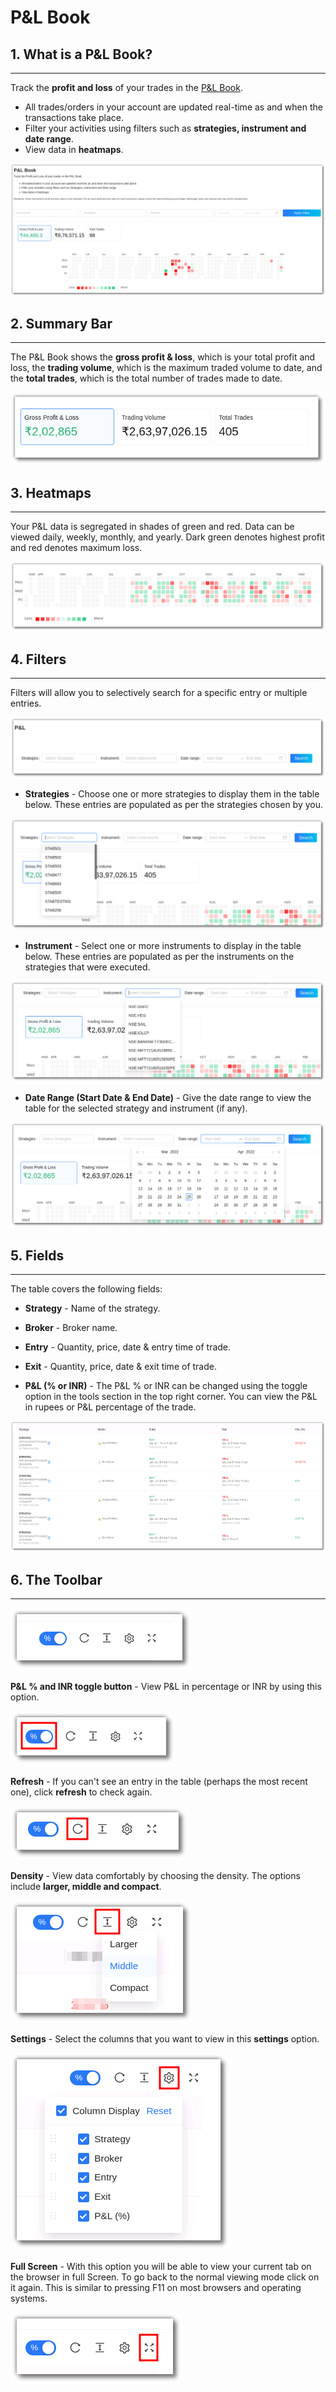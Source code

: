 # P&L Book

## 1. What is a P&L Book?
---

Track the **profit and loss** of your trades in the [P&L Book](https://app.algobulls.com/book/pl).

* All trades/orders in your account are updated real-time as and when the transactions take place. 
* Filter your activities using filters such as **strategies, instrument and date range**.
* View data in **heatmaps**.


![PnLBook](imgs/pnl.png)

## 2. Summary Bar
---

The P&L Book shows the **gross profit & loss**, which is your total profit and loss, the **trading volume**, which is the maximum traded volume to date, and the **total trades**, which is the total number of trades made to date.

![PnLBook](imgs/pnl1.png)

## 3. Heatmaps
---

Your P&L data is segregated in shades of green and red. Data can be viewed daily, weekly, monthly, and yearly. Dark green denotes highest profit and red denotes maximum loss.

![PnLBook](imgs/pnl2.png)

## 4. Filters
---

Filters will allow you to selectively search for a specific entry or multiple entries.

![PnLBook](imgs/pnl3.png)

* **Strategies** - Choose one or more strategies to display them in the table below. 
These entries are populated as per the strategies chosen by you.

![PnLBook](imgs/pnl4.png)

* **Instrument** - Select one or more instruments to display in the table below. 
These entries are populated as per the instruments on the strategies that were executed. 

![PnLBook](imgs/pnl5.png)

* **Date Range (Start Date & End Date)** - Give the date range to view the table for the selected  strategy and instrument (if any).

![PnLBook](imgs/pnl6.png)

## 5. Fields
---

The table covers the following fields:
 
* **Strategy** - Name of the strategy.

* **Broker** - Broker name.

* **Entry** - Quantity, price, date & entry time of trade.

* **Exit** - Quantity, price, date & exit time of trade.

* **P&L (% or INR)** - The P&L % or INR can be changed using the toggle option in the tools section in the top right corner. You can view the P&L in rupees or P&L percentage of the trade.


[ ![PnLBook](imgs/pnl7.png "Click to Enlarge or Ctrl+Click to open in a new Tab") ](imgs/pnl7.png)

## 6. The Toolbar
---

![Filters](imgs/toolbar1_pnl.png)

**P&L % and INR toggle button** - View P&L in percentage or INR by using this option. 

![Filters](imgs/toolbar2_pnl.png)

**Refresh** - If you can't see an entry in the table (perhaps the most recent one), click **refresh** to check again.

![Filters](imgs/toolbar3_pnl.png)

**Density** - View data comfortably by choosing the density. The options include **larger, middle and compact**. 

![Filters](imgs/toolbar4_pnl.png)

**Settings** - Select the columns that you want to view in this **settings** option.

![Filters](imgs/toolbar5_pnl.png)

**Full Screen** - With this option you will be able to view your current tab on the browser in full Screen. To go back to the normal viewing mode click on it again. This is similar to pressing F11 on most browsers and operating systems.

![Filters](imgs/toolbar6_pnl.png)


